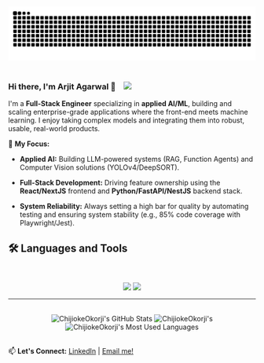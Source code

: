 <div align="center">
  <picture>
    <source media="(prefers-color-scheme: dark)" srcset="https://raw.githubusercontent.com/Cynamide/Cynamide/output/github-contribution-grid-snake-dark.svg" />
    <source media="(prefers-color-scheme: light)" srcset="https://raw.githubusercontent.com/Cynamide/Cynamide/output/github-contribution-grid-snake.svg" />
    <img alt="github-snake" src="https://raw.githubusercontent.com/Cynamide/Cynamide/output/github-contribution-grid-snake.svg" />
  </picture>
</div>
<br>

### Hi there, I'm Arjit Agarwal 👋     &ensp;       ![](https://komarev.com/ghpvc/?username=Cynamide&color=blueviolet)

I'm a **Full-Stack Engineer** specializing in **applied AI/ML**, building and scaling enterprise-grade applications where the front-end meets machine learning. I enjoy taking complex models and integrating them into robust, usable, real-world products.

🧠 **My Focus:**

* **Applied AI:** Building LLM-powered systems (RAG, Function Agents) and Computer Vision solutions (YOLOv4/DeepSORT).

* **Full-Stack Development:** Driving feature ownership using the **React/NextJS** frontend and **Python/FastAPI/NestJS** backend stack.

* **System Reliability:** Always setting a high bar for quality by automating testing and ensuring system stability (e.g., 85% code coverage with Playwright/Jest).

## 🛠️ Languages and Tools
<br>

<p align="center">
  <img src="https://skillicons.dev/icons?i=py,ts,nodejs,react,nextjs,mongodb,postgres,anaconda,fastapi,django,docker" />
  <img src="https://skillicons.dev/icons?i=html,css,sass,tailwind,svelte,js,git,postman,tensorflow,rabbitmq,grafana" />
</p>

<hr>
<br>
<div align=center>
  <img width=390 src="https://github-readme-stats.vercel.app/api?username=Cynamide&theme=transparent&count_private=true&show_icons=true&rank_icon=github&locale=en" alt="ChijiokeOkorji's GitHub Stats" />
  <img width=390 src="https://github-readme-streak-stats.herokuapp.com/?user=Cynamide&theme=transparent&count_private=true&border_radius=10&locale=en" alt="ChijiokeOkorji's" />
  <img width=325 src="https://github-readme-stats.vercel.app/api/top-langs?username=Cynamide&theme=transparent&layout=donut&hide=css&langs_count=8&border_radius=10&show_icons=true&locale=en" alt="ChijiokeOkorji's Most Used Languages" />
</div>
<br>


📫 **Let's Connect:**
[LinkedIn](https://linkedin.com/in/arjitagarwal123) | [Email me!](mailto:arjitagarwal123@gmail.com)
